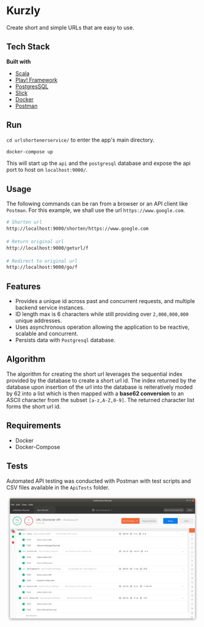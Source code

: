 # Kurzly
Create short and simple URLs that are easy to use.

## Tech Stack
<b>Built with</b>
- [Scala](https://www.scala-lang.org/)
- [Play! Framework](https://www.playframework.com/) 
- [PostgresSQL](https://www.postgresql.org/) 
- [Slick](http://slick.lightbend.com/) 
- [Docker](https://www.docker.com/)
- [Postman](https://www.getpostman.com/)

## Run
`cd urlshortenerservice/` to enter the app's main directory.

```sh
docker-compose up
```
This will start up the `api` and the `postgresql` database and expose the api port to host on `localhost:9000/`.

## Usage
The following commands can be ran from a browser or an API client like `Postman`. For this example, we shall use the url `https://www.google.com`.


```sh
# Shorten url
http://localhost:9000/shorten/https://www.google.com

# Return original url
http://localhost:9000/geturl/f

# Redirect to original url
http://localhost:9000/go/f

 ```

## Features
* Provides a unique id across past and concurrent requests, and multiple backend service instances.
* ID length max is 6 characters while still providing over `2,000,000,000` unique addresses.
* Uses asynchronous operation allowing the application to be reactive, scalable and concurrent.
* Persists data with `Postgresql` database.

## Algorithm
The algorithm for creating the short url leverages the sequential index provided by the database to create a short url id. The index returned by the database upon insertion of the url into the database is reiteratively moded by 62 into a list which is then mapped with a **base62 conversion** to an ASCII character from the subset `[a-z,A-Z,0-9]`. The returned character list forms the short url id.

## Requirements
- Docker
- Docker-Compose

## Tests
Automated API testing was conducted with Postman with test scripts and CSV files available in the `ApiTests` folder. 

![POSTMAN_TEST](img/postman.png)


